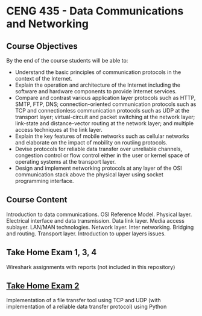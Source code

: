 # CENG 435 - Data Communications and Networking

## Course Objectives

By the end of the course students will be able to:

* Understand the basic principles of communication protocols in the context of the Internet.
* Explain the operation and architecture of the Internet including the software and hardware components to provide Internet services.
* Compare and contrast various application layer protocols such as HTTP, SMTP, FTP, DNS; connection-oriented communication protocols such as TCP and connectionless communication protocols such as UDP at the transport layer; virtual-circuit and packet switching at the network layer; link-state and distance-vector routing at the network layer; and multiple access techniques at the link layer.
* Explain the key features of mobile networks such as cellular networks and elaborate on the impact of mobility on routiing protocols.
* Devise protocols for reliable data transfer over unreliable channels, congestion control or flow control either in the user or kernel space of operating systems at the transport layer.
* Design and implement networking protocols at any layer of the OSI communication stack above the physical layer using socket programming interface.

## Course Content

Introduction to data communications. OSI Reference Model. Physical layer. Electrical interface and data transmission. Data link layer. Media access sublayer. LAN/MAN technologies. Network layer. Inter networking. Bridging and routing. Transport layer. Introduction to upper layers issues. 

## Take Home Exam 1, 3, 4

Wireshark assignments with reports (not included in this repository)

## [Take Home Exam 2](https://github.com/frozsgy/METU/tree/master/CENG435/THE2)

Implementation of a file transfer tool using TCP and UDP (with implementation of a reliable data transfer protocol) using Python
